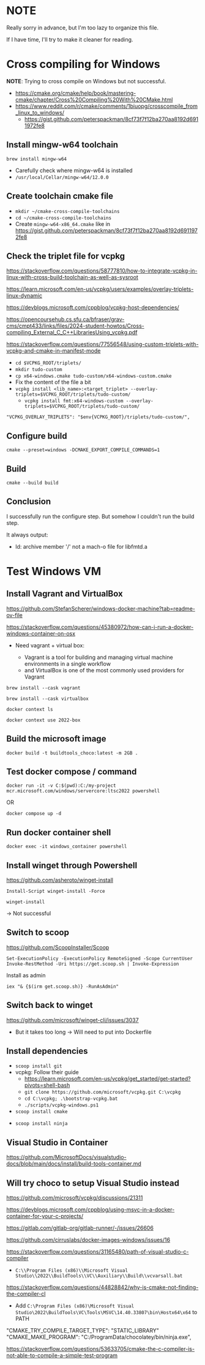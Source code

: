 # NOTE

Really sorry in advance, but I'm too lazy to organize this file.

If I have time, I'll try to make it cleaner for reading.

# Cross compiling for Windows

**NOTE**: Trying to cross compile on Windows but not successful.

- https://cmake.org/cmake/help/book/mastering-cmake/chapter/Cross%20Compiling%20With%20CMake.html
- https://www.reddit.com/r/cmake/comments/1biuopg/crosscompile_from_linux_to_windows/
  - https://gist.github.com/peterspackman/8cf73f7f12ba270aa8192d6911972fe8

## Install mingw-w64 toolchain

`brew install mingw-w64`

- Carefully check where mingw-w64 is installed
- `/usr/local/Cellar/mingw-w64/12.0.0`

## Create toolchain cmake file

- `mkdir ~/cmake-cross-compile-toolchains`
- `cd ~/cmake-cross-compile-toolchains`
- Create `mingw-w64-x86_64.cmake` like in https://gist.github.com/peterspackman/8cf73f7f12ba270aa8192d6911972fe8

## Check the triplet file for vcpkg

https://stackoverflow.com/questions/58777810/how-to-integrate-vcpkg-in-linux-with-cross-build-toolchain-as-well-as-sysroot

https://learn.microsoft.com/en-us/vcpkg/users/examples/overlay-triplets-linux-dynamic

https://devblogs.microsoft.com/cppblog/vcpkg-host-dependencies/

https://opencoursehub.cs.sfu.ca/bfraser/grav-cms/cmpt433/links/files/2024-student-howtos/Cross-compiling_External_C_C++LibrariesUsing_vcpkg.pdf

https://stackoverflow.com/questions/77556548/using-custom-triplets-with-vcpkg-and-cmake-in-manifest-mode

- `cd $VCPKG_ROOT/triplets/`
- `mkdir tudo-custom`
- `cp x64-windows.cmake tudo-custom/x64-windows-custom.cmake`
- Fix the content of the file a bit
- `vcpkg install <lib_name>:<target_triplet> --overlay-triplets=$VCPKG_ROOT/triplets/tudo-custom/`
  - `vcpkg install fmt:x64-windows-custom --overlay-triplets=$VCPKG_ROOT/triplets/tudo-custom/`

```
"VCPKG_OVERLAY_TRIPLETS": "$env{VCPKG_ROOT}/triplets/tudo-custom/",
```

## Configure build

`cmake --preset=windows -DCMAKE_EXPORT_COMPILE_COMMANDS=1`

## Build

`cmake --build build`

## Conclusion

I successfully run the configure step. But somehow I couldn't run the build step.

It always output:

- ld: archive member '/' not a mach-o file for libfmtd.a

# Test Windows VM

## Install Vagrant and VirtualBox

https://github.com/StefanScherer/windows-docker-machine?tab=readme-ov-file

https://stackoverflow.com/questions/45380972/how-can-i-run-a-docker-windows-container-on-osx

- Need vagrant + virtual box:

  - Vagrant is a tool for building and managing virtual machine environments in a single workflow
  - and VirtualBox is one of the most commonly used providers for Vagrant

`brew install --cask vagrant`

`brew install --cask virtualbox`

`docker context ls`

`docker context use 2022-box`

## Build the microsoft image

`docker build -t buildtools_choco:latest -m 2GB .`

## Test docker compose / command

`docker run -it -v C:$(pwd):C:/my-project mcr.microsoft.com/windows/servercore:ltsc2022 powershell`

OR

`docker compose up -d`

## Run docker container shell

`docker exec -it windows_container powershell`

## Install winget through Powershell

https://github.com/asheroto/winget-install

`Install-Script winget-install -Force`

`winget-install`

-> Not successful

## Switch to scoop

https://github.com/ScoopInstaller/Scoop

```
Set-ExecutionPolicy -ExecutionPolicy RemoteSigned -Scope CurrentUser
Invoke-RestMethod -Uri https://get.scoop.sh | Invoke-Expression
```

Install as admin

`iex "& {$(irm get.scoop.sh)} -RunAsAdmin"`

## Switch back to winget

https://github.com/microsoft/winget-cli/issues/3037

- But it takes too long -> Will need to put into Dockerfile

## Install dependencies

- `scoop install git`
- vcpkg: Follow their guide
  - https://learn.microsoft.com/en-us/vcpkg/get_started/get-started?pivots=shell-bash
  - `git clone https://github.com/microsoft/vcpkg.git C:\vcpkg`
  - `cd C:\vcpkg; .\bootstrap-vcpkg.bat`
  - `./scripts/vcpkg-windows.ps1`
- `scoop install cmake`
<!-- - `./scripts/msvc-windows.ps1` -->
- `scoop install ninja`

## Visual Studio in Container

https://github.com/MicrosoftDocs/visualstudio-docs/blob/main/docs/install/build-tools-container.md

## Will try choco to setup Visual Studio instead

https://github.com/microsoft/vcpkg/discussions/21311

https://devblogs.microsoft.com/cppblog/using-msvc-in-a-docker-container-for-your-c-projects/

https://gitlab.com/gitlab-org/gitlab-runner/-/issues/26606

https://github.com/cirruslabs/docker-images-windows/issues/16

https://stackoverflow.com/questions/31165480/path-of-visual-studio-c-compiler

- `C:\\Program Files (x86)\\Microsoft Visual Studio\\2022\\BuildTools\\VC\\Auxiliary\\Build\\vcvarsall.bat`

https://stackoverflow.com/questions/44828842/why-is-cmake-not-finding-the-compiler-cl

- Add `C:\Program Files (x86)\Microsoft Visual Studio\2022\BuildTools\VC\Tools\MSVC\14.40.33807\bin\Hostx64\x64` to PATH

"CMAKE_TRY_COMPILE_TARGET_TYPE": "STATIC_LIBRARY"
"CMAKE_MAKE_PROGRAM": "C:/ProgramData/chocolatey/bin/ninja.exe",

https://stackoverflow.com/questions/53633705/cmake-the-c-compiler-is-not-able-to-compile-a-simple-test-program
